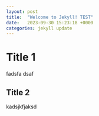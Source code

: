 ```yaml
---
layout: post
title:  "Welcome to Jekyll! TEST"
date:   2023-09-30 15:23:18 +0000
categories: jekyll update
---
```


# Title 1

fadsfa dsaf 

## Title 2

kadsjkfjaksd 

